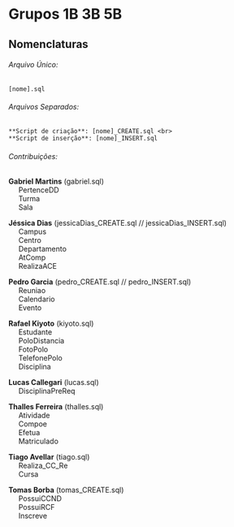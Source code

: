 # Grupos 1B 3B 5B

## Nomenclaturas
###### Arquivo Único:
	[nome].sql

###### Arquivos Separados:
	**Script de criação**: [nome]_CREATE.sql <br>
	**Script de inserção**: [nome]_INSERT.sql

###### Contribuições:
**Gabriel Martins** (gabriel.sql) <br>
&nbsp;&nbsp;&nbsp;&nbsp; PertenceDD<br>
&nbsp;&nbsp;&nbsp;&nbsp; Turma<br>
&nbsp;&nbsp;&nbsp;&nbsp; Sala<br>
	
**Jéssica Dias** (jessicaDias_CREATE.sql // jessicaDias_INSERT.sql)<br>
&nbsp;&nbsp;&nbsp;&nbsp; Campus<br>
&nbsp;&nbsp;&nbsp;&nbsp; Centro<br>
&nbsp;&nbsp;&nbsp;&nbsp; Departamento<br>
&nbsp;&nbsp;&nbsp;&nbsp; AtComp<br>
&nbsp;&nbsp;&nbsp;&nbsp; RealizaACE<br>
	
**Pedro Garcia** (pedro_CREATE.sql // pedro_INSERT.sql)<br>
&nbsp;&nbsp;&nbsp;&nbsp; Reuniao<br>
&nbsp;&nbsp;&nbsp;&nbsp; Calendario<br>
&nbsp;&nbsp;&nbsp;&nbsp; Evento<br>
	
**Rafael Kiyoto** (kiyoto.sql)<br>
&nbsp;&nbsp;&nbsp;&nbsp; Estudante<br>
&nbsp;&nbsp;&nbsp;&nbsp; PoloDistancia<br>
&nbsp;&nbsp;&nbsp;&nbsp; FotoPolo<br>
&nbsp;&nbsp;&nbsp;&nbsp; TelefonePolo<br>
&nbsp;&nbsp;&nbsp;&nbsp; Disciplina<br>
	
**Lucas Callegari** (lucas.sql)<br>
&nbsp;&nbsp;&nbsp;&nbsp; DisciplinaPreReq<br>
	
**Thalles Ferreira** (thalles.sql)<br>
&nbsp;&nbsp;&nbsp;&nbsp; Atividade<br>
&nbsp;&nbsp;&nbsp;&nbsp; Compoe<br>
&nbsp;&nbsp;&nbsp;&nbsp; Efetua<br>
&nbsp;&nbsp;&nbsp;&nbsp; Matriculado<br>
	
**Tiago Avellar** (tiago.sql)<br>
&nbsp;&nbsp;&nbsp;&nbsp; Realiza_CC_Re<br>
&nbsp;&nbsp;&nbsp;&nbsp; Cursa<br>

**Tomas Borba** (tomas_CREATE.sql)<br>
&nbsp;&nbsp;&nbsp;&nbsp; PossuiCCND<br>
&nbsp;&nbsp;&nbsp;&nbsp; PossuiRCF<br>
&nbsp;&nbsp;&nbsp;&nbsp; Inscreve<br>


